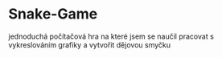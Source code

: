 # Snake-Game

jednoduchá počítačová hra na které jsem se naučil pracovat s vykreslováním grafiky a vytvořit dějovou smyčku
